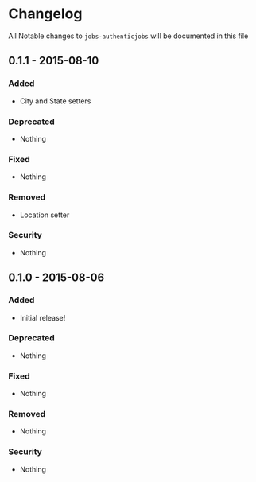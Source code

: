 # Changelog
All Notable changes to `jobs-authenticjobs` will be documented in this file

## 0.1.1 - 2015-08-10

### Added
- City and State setters

### Deprecated
- Nothing

### Fixed
- Nothing

### Removed
- Location setter

### Security
- Nothing

## 0.1.0 - 2015-08-06

### Added
- Initial release!

### Deprecated
- Nothing

### Fixed
- Nothing

### Removed
- Nothing

### Security
- Nothing
